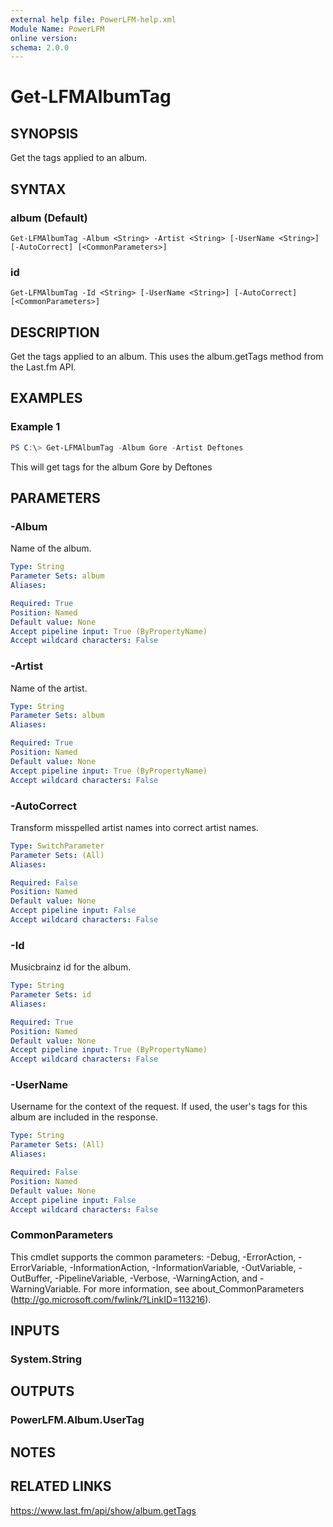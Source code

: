 ```yaml
---
external help file: PowerLFM-help.xml
Module Name: PowerLFM
online version:
schema: 2.0.0
---
```


# Get-LFMAlbumTag

## SYNOPSIS
Get the tags applied to an album.

## SYNTAX

### album (Default)
```
Get-LFMAlbumTag -Album <String> -Artist <String> [-UserName <String>] [-AutoCorrect] [<CommonParameters>]
```

### id
```
Get-LFMAlbumTag -Id <String> [-UserName <String>] [-AutoCorrect] [<CommonParameters>]
```

## DESCRIPTION
Get the tags applied to an album. This uses the album.getTags method from the Last.fm API.

## EXAMPLES

### Example 1
```powershell
PS C:\> Get-LFMAlbumTag -Album Gore -Artist Deftones
```

This will get tags for the album Gore by Deftones

## PARAMETERS

### -Album
Name of the album.

```yaml
Type: String
Parameter Sets: album
Aliases:

Required: True
Position: Named
Default value: None
Accept pipeline input: True (ByPropertyName)
Accept wildcard characters: False
```

### -Artist
Name of the artist.

```yaml
Type: String
Parameter Sets: album
Aliases:

Required: True
Position: Named
Default value: None
Accept pipeline input: True (ByPropertyName)
Accept wildcard characters: False
```

### -AutoCorrect
Transform misspelled artist names into correct artist names.

```yaml
Type: SwitchParameter
Parameter Sets: (All)
Aliases:

Required: False
Position: Named
Default value: None
Accept pipeline input: False
Accept wildcard characters: False
```

### -Id
Musicbrainz id for the album.

```yaml
Type: String
Parameter Sets: id
Aliases:

Required: True
Position: Named
Default value: None
Accept pipeline input: True (ByPropertyName)
Accept wildcard characters: False
```

### -UserName
Username for the context of the request. If used, the user's tags for this album are included in the response.

```yaml
Type: String
Parameter Sets: (All)
Aliases:

Required: False
Position: Named
Default value: None
Accept pipeline input: False
Accept wildcard characters: False
```

### CommonParameters
This cmdlet supports the common parameters: -Debug, -ErrorAction, -ErrorVariable, -InformationAction, -InformationVariable, -OutVariable, -OutBuffer, -PipelineVariable, -Verbose, -WarningAction, and -WarningVariable.
For more information, see about_CommonParameters (http://go.microsoft.com/fwlink/?LinkID=113216).

## INPUTS

### System.String

## OUTPUTS

### PowerLFM.Album.UserTag

## NOTES

## RELATED LINKS

https://www.last.fm/api/show/album.getTags
